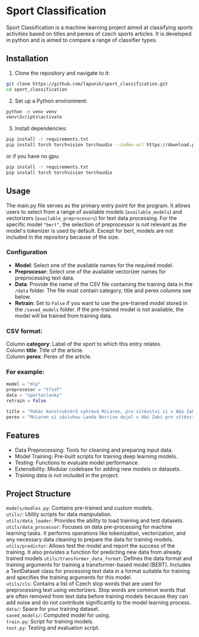 # Sport Classification
Sport Classification is a machine learning project aimed at classifying sports activities based on titles and perexs of czech sports articles. It is developed in python and is aimed to compare a range of classifier types.


## Installation

1. Clone the repository and navigate to it:
```bash
git clone https://github.com/lapunik/sport_classification.git
cd sport_classification   
```

2. Set up a Python environment:
```bash
python -m venv venv
venv\Scripts\activate
```
3. Install dependencies:
```bash
pip install -r requirements.txt
pip install torch torchvision torchaudio --index-url https://download.pytorch.org/whl/cu118
```
or if you have no gpu:
```bash
pip install -r requirements.txt
pip install torch torchvision torchaudio
```

## Usage

The main.py file serves as the primary entry point for the program. It allows users to select from a range of available models (```available_models```) and vectorizers (```available_preprocesors```) for text data processing. For the specific model ```"bert"```, the selection of preprocessor is not relevant as the model's tokenizer is used by default. Except for bert, models are not included in the repository because of the size.
### Configuration

* **Model**: Select one of the available names for the required model.
* **Preprocesor**: Select one of the available vectorizer names for preprocessing text data. 
* **Data**:  Provide the name of the CSV file containing the training data in the ```/data``` folder. The file must contain category, title and perex columns see below.
* **Retrain**: Set to ```False``` if you want to use the pre-trained model stored in the ```/saved_models``` folder. If the pre-trained model is not available, the model will be trained from training data.

### CSV format:

Column __category__: Label of the sport to which this entry relates.  
Column __title__: Title of the article.  
Column __perex__: Perex of the article.

### For example:

```python
model = "mlp"
preprocesor = "tfidf"
data = "sportoclanky"
retrain = False

title = "Pohár konstruktérů vyhrává McLaren, pro vítězství si v Abú Zabí dojel Norris"
perex = "McLaren si zásluhou Landa Norrise dojel v Abú Zabí pro vítězství v letošním Poháru konstruktérů formule 1. Norris vyrážel z pole position a první místo udržel po dobu trvání celého závodu. Naopak jeho týmový kolega Oscar Piastri se po kolizi v prvním kole propadl a dojel desátý. Druhý dojel Carlos Sainz a třetí Charles Leclerc, ale Ferrari to na zisk týmového titulu nestačilo."
```


## Features
* Data Preprocessing: Tools for cleaning and preparing input data.
* Model Training: Pre-built scripts for training deep learning models.
* Testing: Functions to evaluate model performance.
* Extensibility: Modular codebase for adding new models or datasets.
* Training data is not included in the project.

  
## Project Structure

```models/modles.py```: Contains pre-trained and custom models.     
```utils/```: Utility scripts for data manipulation.   
```utils/data_loader```: Provides the ability to load training and test datasets.    
```utils/data_processor```: Focuses on data pre-processing for machine learning tasks. It performs operations like tokenization, vectorization, and any necessary data cleaning to prepare the data for training models.  
```utils/predictor```: Allows test the model and report the success of the training. It also provides a function for predicting new data from already trained models
```utils/transformer_data_format```: Defines the data format and training arguments for training a transformer-based model (BERT). Includes a TextDataset class for processing text data in a format suitable for training and specifies the training arguments for this model.  
```utils/cls```: Contains a list of Czech stop words that are used for preprocessing text using vectorizers. Stop words are common words that are often removed from text data before training models because they can add noise and do not contribute significantly to the model learning process.  
```data/```: Space for your training dataset.  
```saved_models/```: Computed model for using.   
```train.py```: Script for training models.  
```test.py```: Testing and evaluation script.  
